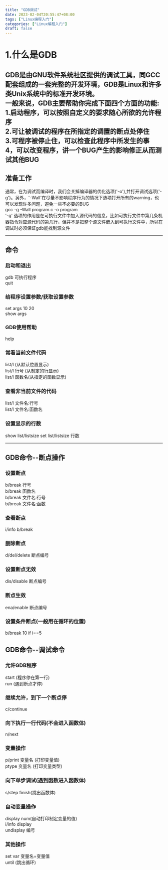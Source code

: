 ```yaml
---
title: "GDB调试"
date: 2023-02-04T20:55:47+08:00
tags: ["Linux编程入门"]
categories: ["Linux编程入门"]
draft: false
---
```


# 1.什么是GDB
GDB是由GNU软件系统社区提供的调试工具，同GCC配套组成的一套完整的开发环境，GDB是Linux和许多类Unix系统中的标准开发环境。  
一般来说，GDB主要帮助你完成下面四个方面的功能:  
1.启动程序，可以按照自定义的要求随心所欲的允许程序  
2.可让被调试的程序在所指定的调置的断点处停住  
3.可程序被停止住，可以检查此程序中所发生的事  
4，可以改变程序，讲一个BUG产生的影响修正从而测试其他BUG  
---

## 准备工作

通常，在为调试而编译时，我们会关掉编译器的优化选项('-o'),并打开调试选项('-g')。另外，'-Wall'在尽量不影响程序行为的情况下选项打开所有的warning，也可以发现许多问题，避免一些不必要的BUG  
gcc -g -Wall program.c -o program  
'-g' 选项的作用是在可执行文件中加入源代码的信息，比如可执行文件中第几条机器指令对应源代码的第几行，但并不是把整个源文件嵌入到可执行文件中，所以在调试时必须保证gdb能找到源文件  

---
## 命令
### 启动和退出
gdb 可执行程序  
quit  
### 给程序设置参数/获取设置参数 
set args 10 20  
show args  
### GDB使用帮助  
help  
### 常看当前文件代码
list/l (从默认位置显示)  
list/l 行号 (从制定的行显示)  
list/l 函数名(从指定的函数显示)  
### 查看非当前文件的代码  
list/l 文件名:行号  
list/l 文件名:函数名
### 设置显示的行数
show list/listsize
set list/listsize 行数  

---
## GDB命令--断点操作
### 设置断点
b/break 行号  
b/break 函数名  
b/break 文件名:行号  
b/break 文件名:函数  
### 查看断点
i/info b/break  
### 删除断点 
d/del/delete 断点编号  
### 设置断点无效
dis/disable 断点编号  
### 断点生效
ena/enable 断点编号  
### 设置条件断点(一般用在循环的位置)
b/break 10 if i==5

## GDB命令--调试命令
### 允许GDB程序
start (程序停在第一行)  
run (遇到断点才停)  
### 继续允许，到下一个断点停
c/continue 
### 向下执行一行代码(不会进入函数体)
n/next
### 变量操作
p/print 变量名 (打印变量值)  
ptype 变量名 (打印变量类型)
### 向下单步调试(遇到函数进入函数体)
s/step
finish(跳出函数体)
### 自动变量操作
display num(自动打印制定变量的值)  
i/info display  
undisplay 编号  
### 其他操作
set var 变量名=变量值  
until (跳出循环)  